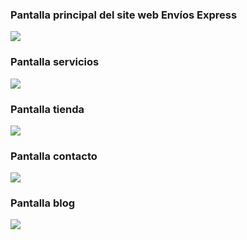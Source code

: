 <h3>Pantalla principal del site web Envíos Express</h3>
<img src='https://github.com/VielmaDev/ProyectoWeb-Enviosexpress/assets/121409131/eb2b4a96-d76f-4b51-8eb0-64110347470a'>

<h3>Pantalla servicios</h3>
<img src='https://github.com/VielmaDev/ProyectoWeb-Enviosexpress/assets/121409131/b37fbee6-4e25-4222-a061-26fa82526283'>

<h3>Pantalla tienda</h3>
<img src='https://github.com/VielmaDev/ProyectoWeb-Enviosexpress/assets/121409131/feca4dd2-e1f3-411c-a7c0-048ec01d4193'>

<h3>Pantalla contacto</h3>
<img src='https://github.com/VielmaDev/ProyectoWeb-Enviosexpress/assets/121409131/e126836b-66ab-43b3-bf58-0b2905995134'>

<h3>Pantalla blog</h3>
<img src='https://github.com/VielmaDev/ProyectoWeb-Enviosexpress/assets/121409131/f24f41a3-97cc-408a-8c88-c6104396d37e'>
